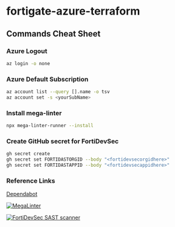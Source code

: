 # fortigate-azure-terraform

## Commands Cheat Sheet

### Azure Logout

```bash
az login -o none
```

### Azure Default Subscription

```bash
az account list --query [].name -o tsv
az account set -s <yourSubName>
```

### Install mega-linter

```bash
npx mega-linter-runner --install
```

### Create GitHub secret for FortiDevSec

```bash
gh secret create
gh secret set FORTIDASTORGID --body "<fortidevsecorgidhere>"
gh secret set FORTIDASTAPPID --body "<fortidevsecappidhere>"
```

### Reference Links

[Dependabot](https://docs.github.com/en/code-security/dependabot/dependabot-security-updates/configuring-dependabot-security-updates)


[![MegaLinter](https://github.com/robinmordasiewicz/fortigate-azure-terraform/actions/workflows/mega-linter.yml/badge.svg)](https://github.com/robinmordasiewicz/fortigate-azure-terraform/actions/workflows/mega-linter.yml)

[![FortiDevSec SAST scanner](https://github.com/robinmordasiewicz/fortigate-azure-terraform/actions/workflows/sast.yml/badge.svg)](https://github.com/robinmordasiewicz/fortigate-azure-terraform/actions/workflows/sast.yml)
